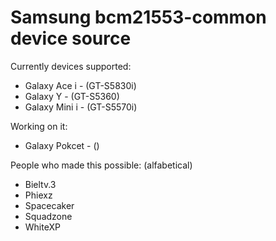 Samsung bcm21553-common device source
=====================================

Currently devices supported:

  * Galaxy Ace i - (GT-S5830i)
  * Galaxy Y - (GT-S5360)
  * Galaxy Mini i - (GT-S5570i)

Working  on it:

  * Galaxy Pokcet - ()

People who made this possible: (alfabetical)

  * Bieltv.3
  * Phiexz
  * Spacecaker
  * Squadzone
  * WhiteXP

